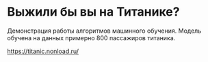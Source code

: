 # Выжили бы вы на Титанике?

Демонстрация работы алгоритмов машинного обучения. Модель обучена на данных примерно 800 пассажиров титаника.

https://titanic.nonload.ru/


